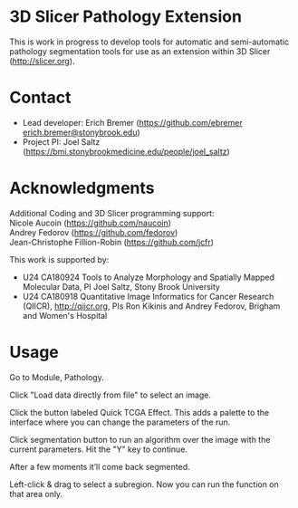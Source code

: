 # 3D Slicer Pathology Extension

This is work in progress to develop tools for automatic and semi-automatic pathology segmentation tools for use as an extension within 3D Slicer (http://slicer.org).

# Contact

* Lead developer: Erich Bremer (https://github.com/ebremer erich.bremer@stonybrook.edu)
* Project PI: Joel Saltz (https://bmi.stonybrookmedicine.edu/people/joel_saltz)

# Acknowledgments

Additional Coding and 3D Slicer programming support:<br>
Nicole Aucoin (https://github.com/naucoin)<br>
Andrey Fedorov (https://github.com/fedorov)<br>
Jean-Christophe Fillion-Robin (https://github.com/jcfr)<br>

This work is supported by:

* U24 CA180924 Tools to Analyze Morphology and Spatially Mapped Molecular Data, PI Joel Saltz, Stony Brook University
* U24 CA180918 Quantitative Image Informatics for Cancer Research (QIICR), http://qiicr.org, PIs Ron Kikinis and Andrey Fedorov, Brigham and Women's Hospital

# Usage
Go to Module, Pathology.

Click "Load data directly from file" to select an image.

Click the button labeled Quick TCGA Effect.
This adds a palette to the interface where you can change the parameters of the run.

Click segmentation button to run an algorithm over the image with the current parameters.
Hit the "Y" key to continue.

After a few moments it’ll come back segmented.

Left-click & drag to select a subregion.
Now you can run the function on that area only.
